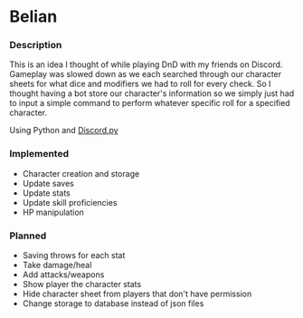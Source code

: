 # Belian
### Description
This is an idea I thought of while playing DnD with my friends on Discord. Gameplay was slowed down as we each searched through our character sheets for what dice and modifiers we had to roll for every check. So I thought having a bot store our character's information so we simply just had to input a simple command to perform whatever specific roll for a specified character.

Using Python and [Discord.py](https://discordpy.readthedocs.io/en/stable/index.html#)

### Implemented
- Character creation and storage
- Update saves
- Update stats
- Update skill proficiencies
- HP manipulation

### Planned
- Saving throws for each stat
- Take damage/heal
- Add attacks/weapons
- Show player the character stats
- Hide character sheet from players that don't have permission
- Change storage to database instead of json files